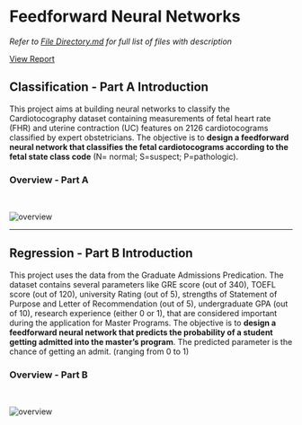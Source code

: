 # Feedforward Neural Networks
*Refer to [File Directory.md](https://github.com/Todayisagreatday/CZ4042-Neural-Nets/blob/main/Neural%20Networks/NN_Assignment/File%20Directory.md) for full list of files with description*

[View Report](https://github.com/Todayisagreatday/CZ4042-Neural-Nets/blob/main/Neural%20Networks/NN_Assignment/5.%20Report%20and%20Diagrams/NN%20Assignment%20Report.pdf)
## Classification - Part A Introduction
This project aims at building neural networks to classify the Cardiotocography dataset containing measurements of fetal heart rate (FHR) and uterine contraction (UC) features on 2126 cardiotocograms classified by expert obstetricians. The objective is to **design a feedforward neural network that classifies the fetal cardiotocograms according to the fetal state class code** (N= normal; S=suspect; P=pathologic).

### Overview - Part A
<br>

![overview](https://i.imgur.com/2G9nIWr.jpg)

---
## Regression - Part B Introduction

This project uses the data from the Graduate Admissions Predication. The dataset contains several parameters like GRE score (out of 340), TOEFL score (out of 120), university Rating (out of 5), strengths of
Statement of Purpose and Letter of Recommendation (out of 5), undergraduate GPA (out of 10), research experience (either 0 or 1), that are considered important during the application for Master Programs. The objective is to **design a feedforward neural network that predicts the probability of a student
getting admitted into the master’s program**. The predicted parameter is the chance of getting an admit. (ranging from 0 to 1)

### Overview - Part B

<br>

![overview](https://i.imgur.com/MVKo8iV.jpg)
